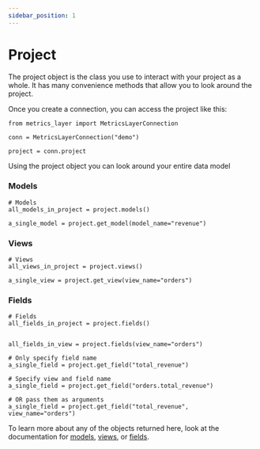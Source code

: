 ```yaml
---
sidebar_position: 1
---
```


# Project

The project object is the class you use to interact with your project as a whole. It has many convenience methods that allow you to look around the project.

Once you create a connection, you can access the project like this:

```
from metrics_layer import MetricsLayerConnection

conn = MetricsLayerConnection("demo")

project = conn.project
```

Using the project object you can look around your entire data model


### Models
```
# Models
all_models_in_project = project.models()

a_single_model = project.get_model(model_name="revenue")
```

### Views
```
# Views
all_views_in_project = project.views()

a_single_view = project.get_view(view_name="orders")
```


### Fields
```
# Fields
all_fields_in_project = project.fields()


all_fields_in_view = project.fields(view_name="orders")

# Only specify field name
a_single_field = project.get_field("total_revenue")

# Specify view and field name
a_single_field = project.get_field("orders.total_revenue")

# OR pass them as arguments
a_single_field = project.get_field("total_revenue", view_name="orders")
```


To learn more about any of the objects returned here, look at the documentation for [models](./2_model.md), [views](./4_view.md), or [fields](./5_field.md).